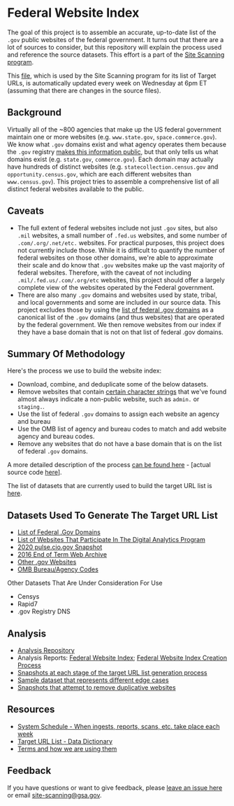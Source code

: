 # Federal Website Index

The goal of this project is to assemble an accurate, up-to-date list of the `.gov` public websites of the federal government.  It turns out that there are a lot of sources to consider, but this repository will explain the process used and reference the source datasets. This effort is a part of the [Site Scanning program](https://digital.gov/site-scanning).    

This [file](https://github.com/GSA/federal-website-index/blob/main/data/site-scanning-target-url-list.csv), which is used by the Site Scanning program for its list of Target URLs, is automatically updated every week on Wednesday at 6pm ET (assuming that there are changes in the source files).  

## Background

Virtually all of the ~800 agencies that make up the US federal government maintain one or more websites (e.g. `www.state.gov`, `space.commerce.gov`). We know what `.gov` domains exist and what agency operates them because the `.gov` registry [makes this information public](https://github.com/cisagov/dotgov-data/blob/main/current-federal.csv), but that only tells us what domains exist (e.g. `state.gov`, `commerce.gov`). Each domain may actually have hundreds of distinct websites (e.g. `statecollection.census.gov` and `opportunity.census.gov`, which are each different websites than `www.census.gov`). This project tries to assemble a comprehensive list of all distinct federal websites available to the public.  


## Caveats
 
* The full extent of federal websites include not just `.gov` sites, but also `.mil` websites, a small number of `.fed.us` websites, and some number of `.com/.org/.net/etc.` websites. For practical purposes, this project does not currently include those. While it is difficult to quantify the number of federal websites on those other domains, we're able to approximate their scale and do know that `.gov` websites make up the vast majority of federal websites. Therefore, with the caveat of not including `.mil/.fed.us/.com/.org/etc` websites, this project should offer a largely complete view of the websites operated by the Federal government. 
* There are also many `.gov` domains and websites used by state, tribal, and local governments and some are included in our source data. This project excludes those by using the [list of federal .gov domains](https://github.com/cisagov/dotgov-data/blob/main/current-federal.csv) as a canonical list of the `.gov` domains (and thus websites) that are operated by the federal government.  We then remove websites from our index if they have a base domain that is not on that list of federal .gov domains.  

## Summary Of Methodology

Here's the process we use to build the website index: 
* Download, combine, and deduplicate some of the below datasets.
* Remove websites that contain [certain character strings](https://github.com/GSA/federal-website-index/blob/main/criteria/ignore-list.csv) that we've found almost always indicate a non-public website, such as `admin.` or `staging.`.
* Use the list of federal `.gov` domains to assign each website an agency and bureau
* Use the OMB list of agency and bureau codes to match and add website agency and bureau codes.  
* Remove any websites that do not have a base domain that is on the list of federal `.gov` domains.


A more detailed description of the process [can be found here](https://github.com/GSA/federal-website-index/blob/main/process/index-creation.md) - [actual source code [here](https://github.com/GSA/federal-website-index/blob/main/builder/main.py)].  

The list of datasets that are currently used to build the target URL list is [here](https://github.com/GSA/federal-website-index/blob/638457d7c486a1337a8ebb624da9b4912e8a1b4c/builder/config.py).  

## Datasets Used To Generate The Target URL List

* [List of Federal .Gov Domains](https://github.com/GSA/federal-website-index/blob/main/source-data/dotgov-registry-federal.md) 
* [List of Websites That Participate In The Digital Analytics Program](https://github.com/GSA/federal-website-index/blob/main/source-data/dap.md) 
* [2020 pulse.cio.gov Snapshot](https://github.com/GSA/federal-website-index/blob/main/source-data/pulse-snapshot.md)
* [2016 End of Term Web Archive](https://github.com/GSA/federal-website-index/blob/main/source-data/eot2016.md)
* [Other .gov Websites](https://github.com/GSA/federal-website-index/blob/main/source-data/other-websites.md)
* [OMB Bureau/Agency Codes](https://github.com/GSA/federal-website-index/blob/main/source-data/omb-codes.md)


Other Datasets That Are Under Consideration For Use
* Censys 
* Rapid7
* .gov Registry DNS

## Analysis
* [Analysis Repository](https://github.com/GSA/site-scanning-analysis/tree/main/reports)
* Analysis Reports: [Federal Website Index](https://github.com/GSA/site-scanning-analysis/blob/main/reports/target-URL-list.csv); [Federal Website Index Creation Process](https://github.com/GSA/federal-website-index/blob/main/data/site-scanning-target-url-list-analysis.csv)
* [Snapshots at each stage of the target URL list generation process](https://github.com/GSA/federal-website-index/tree/main/data/snapshots#readme)
* [Sample dataset that represents different edge cases](https://github.com/GSA/site-scanning-documentation/blob/main/data/Representative_Sample_Dataset.csv)
* [Snapshots that attempt to remove duplicative websites](https://github.com/GSA/site-scanning-analysis/tree/main/unique_website_list/results)


## Resources
* [System Schedule - When ingests, reports, scans, etc. take place each week](https://github.com/GSA/site-scanning-documentation/blob/main/pages/schedule.md)
* [Target URL List - Data Dictionary](https://github.com/GSA/site-scanning-documentation/blob/main/data/Target_URL_List_Data_Dictionary.csv)
* [Terms and how we are using them](https://github.com/GSA/site-scanning-documentation/blob/main/pages/terms.md)


## Feedback

If you have questions or want to give feedback, please [leave an issue here](https://github.com/GSA/federal-website-index/issues) or email site-scanning@gsa.gov.  
